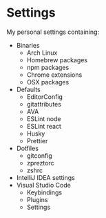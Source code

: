 # Settings

My personal settings containing:

* Binaries
  * Arch Linux
  * Homebrew packages
  * npm packages
  * Chrome extensions
  * OSX packages
* Defaults
  * EditorConfig
  * gitattributes
  * AVA
  * ESLint node
  * ESLint react
  * Husky
  * Prettier
* Dotfiles
  * gitconfig
  * zpreztorc
  * zshrc
* IntelliJ IDEA settings
* Visual Studio Code
  * Keybindings
  * Plugins
  * Settings
